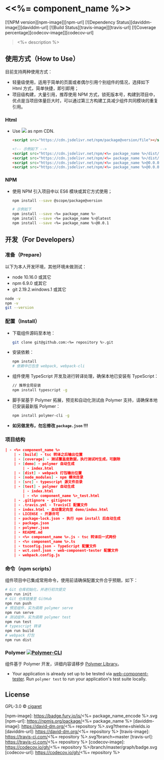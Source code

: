 # \<<%= component_name %>\>

[![NPM version][npm-image]][npm-url] [![Dependency Status][daviddm-image]][daviddm-url] [![Build Status][travis-image]][travis-url] [![Coverage percentage][codecov-image]][codecov-url]

> <%= description %>

## 使用方式（How to Use）

目前支持两种使用方式：

- 轻量级使用，适用于简单的页面或者偶尔引用个别组件的情况，选择如下 Html 方式，简单快捷，即引即用；
- 项目级构建，大量引用，推荐使用 NPM 方式，锁死版本号，构建到项目中，优点是当项目体量巨大时，可以通过第三方构建工具减少组件共同模块的重复引用。

### Html

- Use [![](https://data.jsdelivr.com/v1/package/npm/jsdelivr/badge)](https://www.jsdelivr.com/) as npm CDN.

  ```html
  <script src="https://cdn.jsdelivr.net/npm/package@version/file"></script>
  
  <!-- 示例如下 -->
  <script src="https://cdn.jsdelivr.net/npm/<%= package_name %>/dist/<%= component_name %>.js"></script>
  <script src="https://cdn.jsdelivr.net/npm/<%= package_name %>/dist/<%= component_name %>.min.js"></script>
  <script src="https://cdn.jsdelivr.net/npm/<%= package_name %>@0.0.0/dist/<%= component_name %>.js"></script>
  <script src="https://cdn.jsdelivr.net/npm/<%= package_name %>@0.0.0/dist/<%= component_name %>.min.js"></script>
  ```

### NPM

- 使用 NPM 引入项目中以 ES6 模块或其它方式使用；

  ```bash
  npm install --save @scope/package@version
  
  # 示例如下
  npm install --save <%= package_name %>
  npm install --save <%= package_name %>@latest
  npm install --save <%= package_name %>@0.0.1
  ```

## 开发（For Developers）

### 准备（Prepare）

以下为本人开发环境，其他环境未做测试：

- node 10.16.0 或其它
- npm 6.9.0 或其它
- git 2.19.2.windows.1 或其它

```bash
node -v
npm -v
git --version
```

### 配置（Install）

- 下载组件源码至本地：

  ```bash
  git clone git@github.com:<%= repository %>.git
  ```

- 安装依赖：

  ```bash
  npm install
  # 依赖中已包含 webpack, webpack-cli
  ```

- 组件使用 TypeScript 开发及进行转译处理，确保本地已安装有 TypeScript：

  ```bash
  // 推荐全局安装
  npm install typescript -g
  ```

- 脚手架基于 Polymer 拓展，预览和自动化测试由 Polymer 支持，请确保本地已安装最新版 Polymer：

  ```bash
  npm install polymer-cli -g
  ```

- **如另做发布，勿忘修改 `package.json` !!!**

### 项目结构

```json
| - <%= component_name %>
	| - [build] - tsc 转译之后输出位置
    | - [coverage] - 测试覆盖度数据，执行测试时生成，可删除
	| - [demo] - polymer 自动生成
		| - index.html
	| - [dist] - webpack 打包输出位置
	| - [node_modules] - npm 模块目录
	| - [src] - typescript 源文件目录
	| - [test] - polymer 自动生成
		| - index.html
		| - <%= component_name %>_test.html
	| - .gitignore - gitignore
    | - .travis.yml - TravisCI 配置文件
	| - index.html - 自动重定向至 demo/index.html
    | - LICENSE - 开源许可
	| - package-lock.json - 执行 npm install 后自动生成
	| - package.json
	| - polymer.json
	| - README.md
    | - <%= component_name %>.js - tsc 转译后一式两份
	| - <%= component_name %>.ts
	| - tsconfig.json - TypeScript 配置文件
    | - wct.conf.json - web-component-tester 配置文件
	| - webpack.config.js
```

### 命令（npm scripts）

组件项目中已集成常用命令，使用前请确保配置文件合乎预期，如下：

```bash
# Git 仓库初始化，并进行初次提交
npm run init
# Git 仓库链接至 GitHub
npm run push
# 预览组件，实为调用 polymer serve
npm run serve
# 测试组件，实为调用 polymer test
npm run test
# typescript 转译
npm run build
# webpack 打包
npm run dist
```

### Polymer [<img src="https://img.shields.io/badge/Polymer-CLI-blue.svg" alt="Polymer-CLI">](https://polymer-library.polymer-project.org/3.0/docs/tools/polymer-cli)

组件基于 Polymer 开发，详细内容请移步 [Polymer Library](https://polymer-library.polymer-project.org/)。

- Your application is already set up to be tested via [web-component-tester](https://github.com/Polymer/web-component-tester). Run `polymer test` to run your application's test suite locally.

## License

GPL-3.0 © [cigaret](https://thoughts.vip)

[npm-image]: https://badge.fury.io/js/<%= package_name_encode %>.svg
[npm-url]: https://npmjs.org/package/<%= package_name %>
[daviddm-image]: https://david-dm.org/<%= repository %>.svg?theme=shields.io
[daviddm-url]: https://david-dm.org/<%= repository %>
[travis-image]: https://travis-ci.com/<%= repository %>.svg?branch=master
[travis-url]: https://travis-ci.com/<%= repository %>
[codecov-image]: https://codecov.io/gh/<%= repository %>/branch/master/graph/badge.svg
[codecov-url]: https://codecov.io/gh/<%= repository %>
